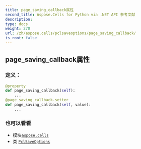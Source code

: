 ```yaml
---
title: page_saving_callback属性
second_title: Aspose.Cells for Python via .NET API 参考文献
description:
type: docs
weight: 270
url: /zh/aspose.cells/pclsaveoptions/page_saving_callback/
is_root: false
---
```

## page_saving_callback属性
### 定义：
```python
@property
def page_saving_callback(self):
    ...
@page_saving_callback.setter
def page_saving_callback(self, value):
    ...
```

### 也可以看看
* 模块[`aspose.cells`](../../)
* 类 [`PclSaveOptions`](/cells/python-net/zh/aspose.cells/pclsaveoptions)
